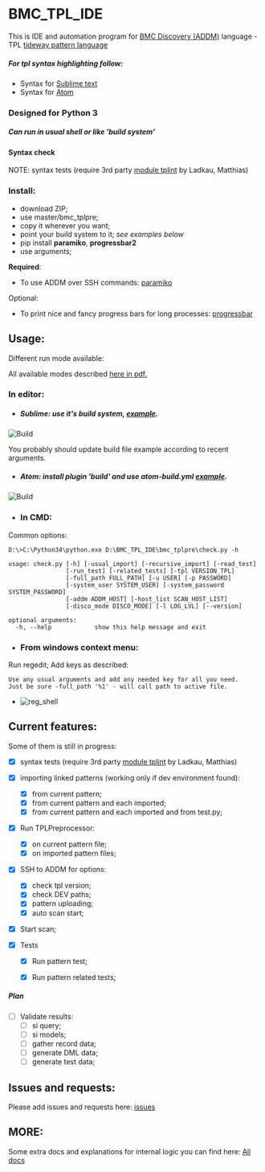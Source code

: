 # BMC_TPL_IDE #

This is IDE and automation program for [BMC Discovery (ADDM)](https://discovery.bmc.com/) language - TPL [tideway pattern language](http://www.bmc.com/it-solutions/discovery-dependency-mapping.html)

##### For tpl syntax highlighting follow: #####

- Syntax for [Sublime text](https://github.com/trianglesis/bmc_tpl)
- Syntax for [Atom](https://github.com/trianglesis/language-tplpre)


### Designed for Python 3 ###

##### Can run in usual shell or like 'build system'

#### Syntax check ####

NOTE: syntax tests (require 3rd party [module tplint](https://communities.bmc.com/docs/DOC-42313) by Ladkau, Matthias)


### Install: ###

- download ZIP;
- use master/bmc_tplpre;
- copy it wherever you want;
- point your build system to it; *see examples below*
- pip install **paramiko**, **progressbar2**
- use arguments;

**Required**:
- To use ADDM over SSH commands: [paramiko](https://github.com/paramiko/paramiko)

Optional:
- To print nice and fancy progress bars for long processes: [progressbar](https://github.com/WoLpH/python-progressbar)

## Usage: ##

Different run mode available:

All available modes described [here in pdf.](https://trianglesis.github.io/BMC_TPL_IDE_auto_pics/Diagrams/TPL%20IDE%20Automation.pdf)

### In editor: ###

- ##### Sublime: use it's build system, [example](https://github.com/trianglesis/bmc_tpl/blob/master/tplpre_various.sublime-build).

![Build](https://trianglesis.github.io/BMC_TPL_IDE_auto_pics/TPL_IDE_Build_Sublime3.png)

You probably should update build file example according to recent arguments.


- ##### Atom: install plugin 'build' and use atom-build.yml [example](https://github.com/trianglesis/language-tplpre/blob/master/.atom-build.yml-EXAMPLE).

![Build](https://trianglesis.github.io/BMC_TPL_IDE_auto_pics/TPL_IDE_Build_Atom.png)


- ### In CMD: ###

Common options:

    D:\>C:\Python34\python.exe D:\BMC_TPL_IDE\bmc_tplpre\check.py -h

    usage: check.py [-h] [-usual_import] [-recursive_import] [-read_test]
                    [-run_test] [-related_tests] [-tpl VERSION_TPL]
                    [-full_path FULL_PATH] [-u USER] [-p PASSWORD]
                    [-system_user SYSTEM_USER] [-system_password SYSTEM_PASSWORD]
                    [-addm ADDM_HOST] [-host_list SCAN_HOST_LIST]
                    [-disco_mode DISCO_MODE] [-l LOG_LVL] [--version]

    optional arguments:
      -h, --help            show this help message and exit


- ### From windows context menu: ###

Run regedit;
Add keys as described:

    Use any usual arguments and add any needed key for all you need.
    Just be sure -full_path '%1' - will call path to active file.

- ![reg_shell](https://trianglesis.github.io/BMC_TPL_IDE_auto_pics/TPL_IDE_Run_shell.png)


## Current features: ##

Some of them is still in progress:

- [X] syntax tests (require 3rd party [module tplint](https://communities.bmc.com/docs/DOC-42313) by Ladkau, Matthias)

- [X] importing linked patterns (working only if dev environment found):
    - [X] from current pattern;
    - [X] from current pattern and each imported;
    - [X] from current pattern and each imported and from test.py;

- [X] Run TPLPreprocessor:
    - [X] on current pattern file;
    - [X] on imported pattern files;

- [X] SSH to ADDM for options:
    - [X] check tpl version;
    - [X] check DEV paths;
    - [X] pattern uploading;
    - [X] auto scan start;

- [X] Start scan;

- [X] Tests
    - [X] Run pattern test;
    - [X] Run pattern related tests;


##### Plan #####
- [ ] Validate results:
    - [ ] si query;
    - [ ] si models;
    - [ ] gather record data;
    - [ ] generate DML data;
    - [ ] generate test data;

## Issues and requests:
Please add issues and requests here: [issues](https://github.com/trianglesis/BMC_TPL_IDE/issues)

## MORE:
Some extra docs and explanations for internal logic you can find here:
[All docs](https://trianglesis.github.io/BMC_TPL_IDE_auto_pics/index.html)
